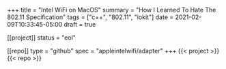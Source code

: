 +++
title = "Intel WiFi on MacOS"
summary = "How I Learned To Hate The 802.11 Specification"
tags = ["c++", "802.11", "iokit"]
date = 2021-02-09T10:33:45-05:00
draft = true

[[project]]
status = "eol"

[[repo]]
type = "github"
spec = "appleintelwifi/adapter"
+++
{{< project >}}
{{< repo >}}
